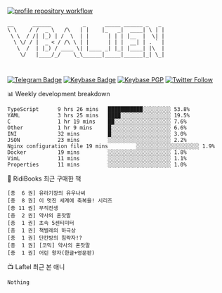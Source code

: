 [![profile repository workflow](https://github.com/vbalien/vbalien/actions/workflows/push.yml/badge.svg)](https://github.com/vbalien/vbalien/actions/workflows/push.yml)
```
__      ______          _      _____ ______ _   _ 
\ \    / /  _ \   /\   | |    |_   _|  ____| \ | |
 \ \  / /| |_) | /  \  | |      | | | |__  |  \| |
  \ \/ / |  _ < / /\ \ | |      | | |  __| | . ` |
   \  /  | |_) / ____ \| |____ _| |_| |____| |\  |
    \/   |____/_/    \_\______|_____|______|_| \_|
                                                  
                                                  
```
[![Telegram Badge](https://img.shields.io/badge/-Telegram-2CA5E0?logo=telegram)](https://t.me/vbalien)
[![Keybase Badge](https://img.shields.io/badge/-Keybase-33A0FF?logo=keybase&logoColor=white)](https://keybase.io/vbalien)
[![Keybase PGP](https://img.shields.io/keybase/pgp/vbalien)](http://sks.pod02.fleetstreetops.com/pks/lookup?search=0xE98CF73DE1E36F7D1B8A383AFD987F8DBE513071&fingerprint=on&op=index)
[![Twitter Follow](https://img.shields.io/twitter/follow/_elnyan)](https://twitter.com/_elnyan)

📊 Weekly development breakdown
```
TypeScript      9 hrs 26 mins   ███████████░░░░░░░░░ 53.8%
YAML            3 hrs 25 mins   ████░░░░░░░░░░░░░░░░ 19.5%
C               1 hr 19 mins    ██░░░░░░░░░░░░░░░░░░ 7.6%
Other           1 hr 9 mins     █░░░░░░░░░░░░░░░░░░░ 6.6%
INI             32 mins         █░░░░░░░░░░░░░░░░░░░ 3.0%
JSON            23 mins         ░░░░░░░░░░░░░░░░░░░░ 2.2%
Nginx configuration file 19 mins         ░░░░░░░░░░░░░░░░░░░░ 1.9%
Docker          19 mins         ░░░░░░░░░░░░░░░░░░░░ 1.8%
VimL            11 mins         ░░░░░░░░░░░░░░░░░░░░ 1.1%
Properties      11 mins         ░░░░░░░░░░░░░░░░░░░░ 1.0%
```
📖 RidiBooks 최근 구매한 책
```
[총  6 권] 유라기장의 유우나씨 
[총  8 권] 이 멋진 세계에 축복을! 시리즈 
[총 11 권] 무직전생 
[총  2 권] 약사의 혼잣말 
[총  1 권] 초속 5센티미터 
[총  1 권] 책벌레의 하극상 
[총  1 권] 단칸방의 침략자!? 
[총  1 권] [코믹] 약사의 혼잣말 
[총  1 권] 어린 왕자(한글+영문판) 
```
📺 Laftel 최근 본 애니
```
Nothing
```
